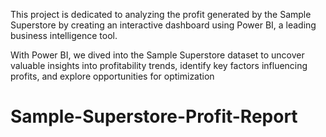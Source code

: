 This project is dedicated to analyzing the profit generated by the Sample Superstore by creating an interactive dashboard using Power BI, a leading business intelligence tool.

With Power BI, we dived into the Sample Superstore dataset to uncover valuable insights into profitability trends, identify key factors influencing profits, and explore opportunities for optimization
# Sample-Superstore-Profit-Report
